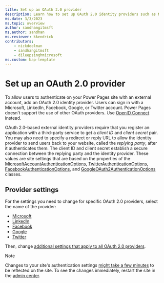 ```yaml
---
title: Set up an OAuth 2.0 provider
description: Learn how to set up OAuth 2.0 identity providers such as Microsoft, LinkedIn, Facebook, Google, and Twitter for use with sites you create with Microsoft Power Pages.
ms.date: 3/3/2023
ms.topic: overview
author: sandhangitmsft
ms.author: sandhan
ms.reviewer: kkendrick
contributors:
    - nickdoelman
    - sandhangitmsft
    - dileepsinghmicrosoft
ms.custom: bap-template
---
```


# Set up an OAuth 2.0 provider

To allow users to authenticate on your Power Pages site with an external account, add an OAuth 2.0 identity provider. Users can sign in with a Microsoft, LinkedIn, Facebook, Google, or Twitter account. Power Pages doesn't support the use of other OAuth providers. Use [OpenID Connect](openid-provider.md) instead.

OAuth 2.0&ndash;based external identity providers require that you register an application with a third-party service to get a *client ID* and *client secret* pair. You may also need to specify a redirect or reply URL to allow the identity provider to send users back to your website, called the *replying party*, after it authenticates them. The client ID and client secret establish a secure connection between the replying party and the identity provider. These values are site settings that are based on the properties of the [MicrosoftAccountAuthenticationOptions](https://msdn.microsoft.com//library/microsoft.owin.security.microsoftaccount.microsoftaccountauthenticationoptions.aspx), [TwitterAuthenticationOptions](/previous-versions/aspnet/dn450335(v=vs.113)), [FacebookAuthenticationOptions](/previous-versions/aspnet/dn253793(v=vs.113)), and [GoogleOAuth2AuthenticationOptions](/previous-versions/aspnet/dn800251(v=vs.113)) classes.

## Provider settings

For the settings you need to change for specific OAuth 2.0 providers, select the name of the provider:

- [Microsoft](oauth2-microsoft.md)
- [LinkedIn](oauth2-linkedin.md)
- [Facebook](oauth2-facebook.md)
- [Google](/power-apps/maker/portals/configure/configure-oauth2-google)
- [Twitter](oauth2-twitter.md)

Then, change [additional settings that apply to all OAuth 2.0 providers](oauth2-settings.md).

> [!NOTE]
> Changes to your site's authentication settings [might take a few minutes](/power-apps/maker/portals/admin/clear-server-side-cache#caching-changes-for-portals-with-version-926x-or-later) to be reflected on the site. To see the changes immediately, restart the site in the [admin center](../../admin/admin-overview.md).
